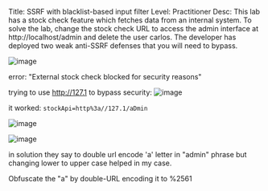 Title: SSRF with blacklist-based input filter
Level: Practitioner
Desc:  This lab has a stock check feature which fetches data from an internal system.
To solve the lab, change the stock check URL to access the admin interface at http://localhost/admin and delete the user carlos.
The developer has deployed two weak anti-SSRF defenses that you will need to bypass. 

![image](https://github.com/user-attachments/assets/d789157a-d664-43d8-9c86-18ca9a1a1b9c)

error: "External stock check blocked for security reasons"

trying to use http://127.1 to bypass security:
![image](https://github.com/user-attachments/assets/a4360bac-ad60-4237-b3f0-675f3e58a98b)

it worked:
`stockApi=http%3a//127.1/aDmin`

![image](https://github.com/user-attachments/assets/83335b03-57dd-40ed-a290-4b236dfa0828)


![image](https://github.com/user-attachments/assets/13082a2f-49f6-4247-a38b-94e80f9c8ed7)

in solution they say to double url encode 'a' letter in "admin" phrase but changing lower to upper case helped in my case.

Obfuscate the "a" by double-URL encoding it to %2561
